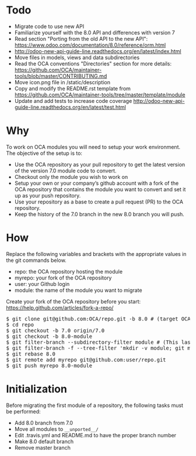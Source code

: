 # Todo

* Migrate code to use new API
 * Familiarize yourself with the 8.0 API and differences with version 7
 * Read section "Porting from the old API to the new API": https://www.odoo.com/documentation/8.0/reference/orm.html
 * http://odoo-new-api-guide-line.readthedocs.org/en/latest/index.html
* Move files in models, views and data subdirectories
 * Read the OCA conventions "Directories" section for more details: https://github.com/OCA/maintainer-tools/blob/master/CONTRIBUTING.md
* Move icon.png file in /static/description
* Copy and modify the README.rst template from https://github.com/OCA/maintainer-tools/tree/master/template/module
* Update and add tests to increase code coverage http://odoo-new-api-guide-line.readthedocs.org/en/latest/test.html

# Why

To work on OCA modules you will need to setup your work environment. The objective of the setup is to:

* Use the OCA repository as your pull repository to get the latest version of the version 7.0 module code to convert.
* Checkout only the module you wish to work on
* Setup your own or your company’s github account with a fork of the OCA repository that contains the module you want to convert and set it up as your push repository.
* Use your repository as a base to create a pull request (PR) to the OCA repository.
* Keep the history of the 7.0 branch in the new 8.0 branch you will push.

# How

Replace the following variables and brackets with the appropriate values in the git commands below.

* repo: the OCA repository hosting the module
* myrepo: your fork of the OCA repository
* user: your Github login
* module: the name of the module you want to migrate

Create your fork of the OCA repository before you start: https://help.github.com/articles/fork-a-repo/

<pre>
$ git clone git@github.com:OCA/repo.git -b 8.0 # (target OCA branch)
$ cd repo
$ git checkout -b 7.0 origin/7.0
$ git checkout -b 8.0-module
$ git filter-branch --subdirectory-filter module # (This last step keeps and rewrites the history only for the selected addon.)
$ git filter-branch -f --tree-filter 'mkdir -v module; git mv -k * module' HEAD
$ git rebase 8.0
$ git remote add myrepo git@github.com:user/repo.git
$ git push myrepo 8.0-module
</pre>

# Initialization

Before migrating the first module of a repository, the following tasks must be performed:

* Add 8.0 branch from 7.0
* Move all modules to `__unported__/`
* Edit .travis.yml and README.md to have the proper branch number
* Make 8.0 default branch
* Remove master branch